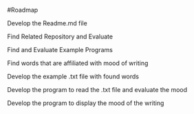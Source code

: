 #Roadmap

Develop the Readme.md file

Find Related Repository and Evaluate

Find and Evaluate Example Programs

Find words that are affiliated with mood of writing

Develop the example .txt file with found words

Develop the program to read the .txt file and evaluate the mood

Develop the program to display the mood of the writing
